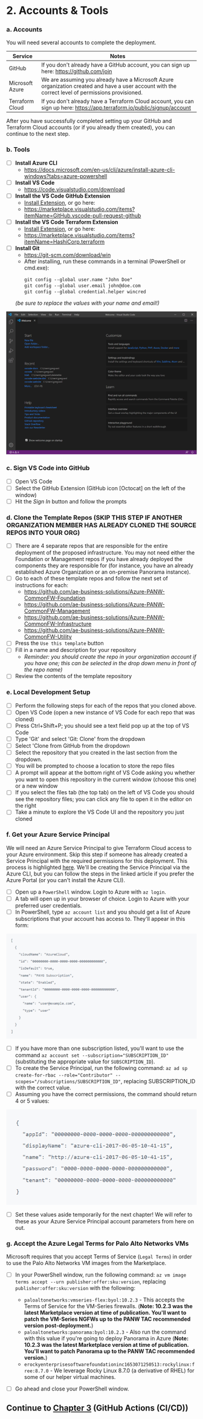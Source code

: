 # 2. Accounts & Tools
### a. Accounts
You will need several accounts to complete the deployment.

| Service | Notes |
|--|--|
| GitHub | If you don't already have a GitHub account, you can sign up here: https://github.com/join<br /> |
| Microsoft Azure | We are assuming you already have a Microsoft Azure organization created and have a user account with the correct level of permissions provisioned. |
| Terraform Cloud | If you don't already have a Terraform Cloud account, you can sign up here: https://app.terraform.io/public/signup/account<br /> |

After you have successfully completed setting up your GitHub and Terraform Cloud accounts (or if you already them created), you can continue to the next step.

### b. Tools
- [ ] **Install Azure CLI**
	* https://docs.microsoft.com/en-us/cli/azure/install-azure-cli-windows?tabs=azure-powershell
 - [ ] **Install VS Code**
	* https://code.visualstudio.com/download
 - [ ] **Install the VS Code GitHub Extension**
	* [Install Extension](vscode:extension/GitHub.vscode-pull-request-github), or go here:
	* https://marketplace.visualstudio.com/items?itemName=GitHub.vscode-pull-request-github
 - [ ] **Install the VS Code Terraform Extension**
	* [Install Extension](vscode:extension/hashicorp.terraform), or go here:
	* https://marketplace.visualstudio.com/items?itemName=HashiCorp.terraform
 - [ ] **Install Git**
	* https://git-scm.com/download/win
	* After installing, run these commands in a terminal (PowerShell or cmd.exe):
		```
		git config --global user.name "John Doe"
		git config --global user.email john@doe.com
		git config --global credential.helper wincred
		```
	*(be sure to replace the values with your name and email!)*

![VS Code](images/VS-Code.png)

### c. Sign VS Code into GitHub
 - [ ] Open VS Code
 - [ ] Select the GitHub Extension (GitHub icon [Octocat] on the left of the window)
 - [ ] Hit the *Sign In* button and follow the prompts

### d. Clone the Template Repos (SKIP THIS STEP IF ANOTHER ORGANIZATION MEMBER HAS ALREADY CLONED THE SOURCE REPOS INTO YOUR ORG)
 - [ ] There are 4 separate repos that are responsible for the entire deployment of the proposed infrastructure.  You may not need either the Foundation or Management repos if you have already deployed the components they are responsible for (for instance, you have an already established Azure Organization or an on-premise Panorama instance).
 - [ ] Go to each of these template repos and follow the next set of instructions for each:
 	* https://github.com/ae-business-solutions/Azure-PANW-CommonFW-Foundation
	* https://github.com/ae-business-solutions/Azure-PANW-CommonFW-Management
	* https://github.com/ae-business-solutions/Azure-PANW-CommonFW-Infrastructure
	* https://github.com/ae-business-solutions/Azure-PANW-CommonFW-Utility
 - [ ] Press the `Use this template` button
 - [ ] Fill in a name and description for your repository
	* *Reminder: you should create the repo in your organization account if you have one; this can be selected in the drop down menu in front of the repo name)*
 - [ ] Review the contents of the template repository

### e. Local Development Setup
 - [ ] Perform the following steps for each of the repos that you cloned above.
 - [ ] Open VS Code (open a new instance of VS Code for each repo that was cloned)
 - [ ] Press Ctrl+Shift+P; you should see a text field pop up at the top of VS Code
 - [ ] Type 'Git' and select 'Git: Clone' from the dropdown
 - [ ] Select 'Clone from GitHub from the dropdown
 - [ ] Select the repository that you created in the last section from the dropdown.
 - [ ] You will be prompted to choose a location to store the repo files
 - [ ] A prompt will appear at the bottom right of VS Code asking you whether you want to open this repository in the current window (choose this one) or a new window
 - [ ] If you select the files tab (the top tab) on the left of VS Code you should see the repository files; you can click any file to open it in the editor on the right
 - [ ] Take a minute to explore the VS Code UI and the repository you just cloned

 ### f. Get your Azure Service Principal
 We will need an Azure Service Principal to give Terraform Cloud access to your Azure environment.  Skip this step if someone has already created a Service Principal with the required permissions for this deployment.  This process is highlighted [here](https://registry.terraform.io/providers/hashicorp/azurerm/latest/docs/guides/service_principal_client_secret).  We'll be creating the Service Principal via the Azure CLI, but you can follow the steps in the linked article if you prefer the Azure Portal (or you can't install the Azure CLI).

 - [ ] Open up a `PowerShell` window.  Login to Azure with `az login`.
 - [ ] A tab will open up in your browser of choice.  Login to Azure with your preferred user credentials.
 - [ ] In PowerShell, type `az account list` and you should get a list of Azure subscriptions that your account has access to.  They'll appear in this form:

 ![Azure Subscriptions](images/Azure-Account_list.png)

 - [ ] If you have more than one subscription listed, you'll want to use the command `az account set --subscription="SUBSCRIPTION_ID"` (substituting the appropriate value for `SUBSCRIPTION_ID`).
 - [ ] To create the Service Principal, run the following command:  `az ad sp create-for-rbac --role="Contributor" --scopes="/subscriptions/SUBSCRIPTION_ID"`, replacing SUBSCRIPTION_ID with the correct value.
 - [ ] Assuming you have the correct permissions, the command should return 4 or 5 values:

![Azure Service Principal Creation](images/Azure-Service_Principal.png)

 - [ ] Set these values aside temporarily for the next chapter! We will refer to these as your Azure Service Principal account parameters from here on out.

 ### g. Accept the Azure Legal Terms for Palo Alto Networks VMs
Microsoft requires that you accept Terms of Service (`Legal Terms`) in order to use the Palo Alto Networks VM images from the Marketplace.

 - [ ] In your PowerShell window, run the following command:  `az vm image terms accept --urn publisher:offer:sku:version`, replacing `publisher:offer:sku:version` with the following:
 	* `paloaltonetworks:vmseries-flex:byol:10.2.3` - This accepts the Terms of Service for the VM-Series firewalls.  (**Note: 10.2.3 was the latest Marketplace version at time of publication.  You'll want to patch the VM-Series NGFWs up to the PANW TAC recommended version post-deployment.**)
	* `paloaltonetworks:panorama:byol:10.2.3` - Also run the command with this value if you're going to deploy Panorama in Azure (**Note: 10.2.3 was the latest Marketplace version at time of publication.  You'll want to patch Panorama up to the PANW TAC recommended version.**)
	* `erockyenterprisesoftwarefoundationinc1653071250513:rockylinux:free:8.7.0` - We leverage Rocky Linux 8.7.0 (a derivative of RHEL) for some of our helper virtual machines.

 - [ ] Go ahead and close your PowerShell window.

 ## Continue to [Chapter 3](chapter3.md) (GitHub Actions (CI/CD))